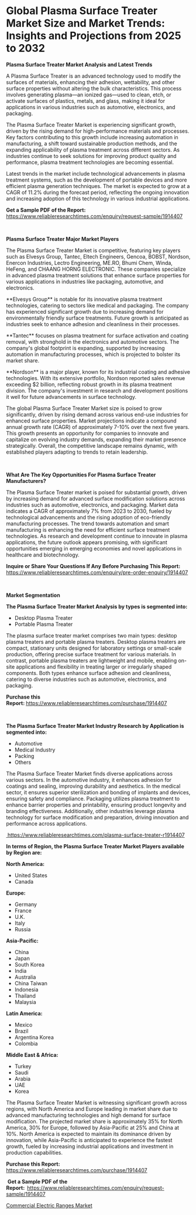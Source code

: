 <p><h1>Global Plasma Surface Treater Market Size and Market Trends: Insights and Projections from 2025 to 2032</h1></p><p><strong>Plasma Surface Treater Market Analysis and Latest Trends</strong></p>
<p><p>A Plasma Surface Treater is an advanced technology used to modify the surfaces of materials, enhancing their adhesion, wettability, and other surface properties without altering the bulk characteristics. This process involves generating plasma—an ionized gas—used to clean, etch, or activate surfaces of plastics, metals, and glass, making it ideal for applications in various industries such as automotive, electronics, and packaging.</p><p>The Plasma Surface Treater Market is experiencing significant growth, driven by the rising demand for high-performance materials and processes. Key factors contributing to this growth include increasing automation in manufacturing, a shift toward sustainable production methods, and the expanding applicability of plasma treatment across different sectors. As industries continue to seek solutions for improving product quality and performance, plasma treatment technologies are becoming essential.</p><p>Latest trends in the market include technological advancements in plasma treatment systems, such as the development of portable devices and more efficient plasma generation techniques. The market is expected to grow at a CAGR of 11.2% during the forecast period, reflecting the ongoing innovation and increasing adoption of this technology in various industrial applications.</p></p>
<p><strong>Get a Sample PDF of the Report:&nbsp;</strong> <a href="https://www.reliableresearchtimes.com/enquiry/request-sample/1914407?utm_campaign=2006&utm_medium=2&utm_source=Github&utm_content=ia&utm_term=20022025&utm_id=plasma-surface-treater">https://www.reliableresearchtimes.com/enquiry/request-sample/1914407</a></p>
<p>&nbsp;</p>
<p><strong>Plasma Surface Treater Major Market Players</strong></p>
<p><p>The Plasma Surface Treater Market is competitive, featuring key players such as Elvesys Group, Tantec, Eltech Engineers, Gencoa, BOBST, Nordson, Enercon Industries, Lectro Engineering, ME.RO, Bhumi Chem, Winda, HeFeng, and CHAANG HORNG ELECTRONIC. These companies specialize in advanced plasma treatment solutions that enhance surface properties for various applications in industries like packaging, automotive, and electronics.</p><p>**Elvesys Group** is notable for its innovative plasma treatment technologies, catering to sectors like medical and packaging. The company has experienced significant growth due to increasing demand for environmentally friendly surface treatments. Future growth is anticipated as industries seek to enhance adhesion and cleanliness in their processes.</p><p>**Tantec** focuses on plasma treatment for surface activation and coating removal, with stronghold in the electronics and automotive sectors. The company's global footprint is expanding, supported by increasing automation in manufacturing processes, which is projected to bolster its market share.</p><p>**Nordson** is a major player, known for its industrial coating and adhesive technologies. With its extensive portfolio, Nordson reported sales revenue exceeding $2 billion, reflecting robust growth in its plasma treatment division. The company's investment in research and development positions it well for future advancements in surface technology.</p><p>The global Plasma Surface Treater Market size is poised to grow significantly, driven by rising demand across various end-use industries for enhanced surface properties. Market projections indicate a compound annual growth rate (CAGR) of approximately 7-10% over the next five years. This growth presents an opportunity for companies to innovate and capitalize on evolving industry demands, expanding their market presence strategically. Overall, the competitive landscape remains dynamic, with established players adapting to trends to retain leadership.</p></p>
<p>&nbsp;</p>
<p><strong>What Are The Key Opportunities For Plasma Surface Treater Manufacturers?</strong></p>
<p><p>The Plasma Surface Treater market is poised for substantial growth, driven by increasing demand for advanced surface modification solutions across industries such as automotive, electronics, and packaging. Market data indicates a CAGR of approximately 7% from 2023 to 2030, fueled by technological advancements and the rising adoption of eco-friendly manufacturing processes. The trend towards automation and smart manufacturing is enhancing the need for efficient surface treatment technologies. As research and development continue to innovate in plasma applications, the future outlook appears promising, with significant opportunities emerging in emerging economies and novel applications in healthcare and biotechnology.</p></p>
<p><strong>Inquire or Share Your Questions If Any Before Purchasing This Report:</strong> <a href="https://www.reliableresearchtimes.com/enquiry/pre-order-enquiry/1914407?utm_campaign=2006&utm_medium=2&utm_source=Github&utm_content=ia&utm_term=20022025&utm_id=plasma-surface-treater">https://www.reliableresearchtimes.com/enquiry/pre-order-enquiry/1914407</a></p>
<p>&nbsp;</p>
<p><strong>Market Segmentation</strong></p>
<p><strong>The Plasma Surface Treater Market Analysis by types is segmented into:</strong></p>
<p><ul><li>Desktop Plasma Treater</li><li>Portable Plasma Treater</li></ul></p>
<p><p>The plasma surface treater market comprises two main types: desktop plasma treaters and portable plasma treaters. Desktop plasma treaters are compact, stationary units designed for laboratory settings or small-scale production, offering precise surface treatment for various materials. In contrast, portable plasma treaters are lightweight and mobile, enabling on-site applications and flexibility in treating larger or irregularly shaped components. Both types enhance surface adhesion and cleanliness, catering to diverse industries such as automotive, electronics, and packaging.</p></p>
<p><strong>Purchase this Report:&nbsp;</strong><a href="https://www.reliableresearchtimes.com/purchase/1914407?utm_campaign=2006&utm_medium=2&utm_source=Github&utm_content=ia&utm_term=20022025&utm_id=plasma-surface-treater">https://www.reliableresearchtimes.com/purchase/1914407</a></p>
<p>&nbsp;</p>
<p><strong>The Plasma Surface Treater Market Industry Research by Application is segmented into:</strong></p>
<p><ul><li>Automotive</li><li>Medical Industry</li><li>Packing</li><li>Others</li></ul></p>
<p><p>The Plasma Surface Treater Market finds diverse applications across various sectors. In the automotive industry, it enhances adhesion for coatings and sealing, improving durability and aesthetics. In the medical sector, it ensures superior sterilization and bonding of implants and devices, ensuring safety and compliance. Packaging utilizes plasma treatment to enhance barrier properties and printability, ensuring product longevity and branding effectiveness. Additionally, other industries leverage plasma technology for surface modification and preparation, driving innovation and performance across applications.</p></p>
<p><a href="https://www.reliableresearchtimes.com/plasma-surface-treater-r1914407?utm_campaign=2006&utm_medium=2&utm_source=Github&utm_content=ia&utm_term=20022025&utm_id=plasma-surface-treater">&nbsp;https://www.reliableresearchtimes.com/plasma-surface-treater-r1914407</a></p>
<p><strong>In terms of Region, the Plasma Surface Treater Market Players available by Region are:</strong></p>
<p>
    <p> <strong> North America: </strong>
        <ul>
            <li>United States</li>
            <li>Canada</li>
        </ul>
        </p> 
    <p> <strong> Europe: </strong>
        <ul>
            <li>Germany</li>
            <li>France</li>
            <li>U.K.</li>
            <li>Italy</li>
            <li>Russia</li>
        </ul>
        </p> 
    <p> <strong> Asia-Pacific: </strong>
        <ul>
            <li>China</li>
            <li>Japan</li>
            <li>South Korea</li>
            <li>India</li>
            <li>Australia</li>
            <li>China Taiwan</li>
            <li>Indonesia</li>
            <li>Thailand</li>
            <li>Malaysia</li>
        </ul>
        </p> 
    <p> <strong> Latin America: </strong>
        <ul>
            <li>Mexico</li>
            <li>Brazil</li>
            <li>Argentina Korea</li>
            <li>Colombia</li>
        </ul>
        </p> 
    <p> <strong> Middle East & Africa: </strong>
        <ul>
            <li>Turkey</li>
            <li>Saudi</li>
            <li>Arabia</li>
            <li>UAE</li>
            <li>Korea</li>
        </ul>
    </p>
    </p>
<p><p>The Plasma Surface Treater Market is witnessing significant growth across regions, with North America and Europe leading in market share due to advanced manufacturing technologies and high demand for surface modification. The projected market share is approximately 35% for North America, 30% for Europe, followed by Asia-Pacific at 25% and China at 10%. North America is expected to maintain its dominance driven by innovation, while Asia-Pacific is anticipated to experience the fastest growth, fueled by increasing industrial applications and investment in production capabilities.</p></p>
<p><strong>Purchase this Report: </strong><a href="https://www.reliableresearchtimes.com/purchase/1914407?utm_campaign=2006&utm_medium=2&utm_source=Github&utm_content=ia&utm_term=20022025&utm_id=plasma-surface-treater">https://www.reliableresearchtimes.com/purchase/1914407</a></p>
<p>&nbsp;<strong>Get a Sample PDF of the Report:&nbsp;&nbsp;</strong><a href="https://www.reliableresearchtimes.com/enquiry/request-sample/1914407?utm_campaign=2006&utm_medium=2&utm_source=Github&utm_content=ia&utm_term=20022025&utm_id=plasma-surface-treater">https://www.reliableresearchtimes.com/enquiry/request-sample/1914407</a></p>
<p><strong></strong></p>
<p><p><a href="https://github.com/bmorecock/Market-Research-Report-List-6/blob/main/commercial-electric-ranges-market.md?utm_campaign=2006&utm_medium=2&utm_source=Github&utm_content=ia&utm_term=20022025&utm_id=plasma-surface-treater">Commercial Electric Ranges Market</a></p></p>
